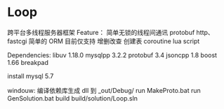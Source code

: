 # Loop

跨平台多线程服务器框架
Feature：
简单无锁的线程间通讯
protobuf
http、fastcgi
简单的 ORM 目前仅支持 增删改查 创建表
coroutine
lua script

Dependencies:
libuv 1.18.0
mysqlpp 3.2.2
protobuf 3.4
jsoncpp 1.8
boost 1.66
breakpad



install mysql 5.7

windouw:
编译依赖库生成 dll 到 _out/Debug/
run MakeProto.bat
run GenSolution.bat
build build/solution/Loop.sln
